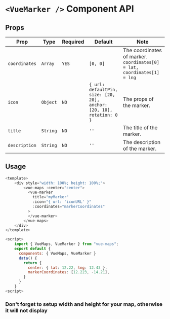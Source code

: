 # `<VueMarker />` Component API

## Props

| Prop | Type | Required | Default | Note |
|---|---|---|---|---|
| `coordinates` | `Array`| `YES` | `[0, 0]` | The coordinates of marker. `coordinates[0] = lat, coordinates[1] = lng`
| `icon` | `Object`| `NO` | `{ url: defaultPin,`<br>`size: [20, 20],`<br>`anchor: [20, 10],`<br>`rotation: 0 }` | The props of the marker.
| `title` | `String`| `NO` | `''` | The title of the marker.
| `description` | `String`| `NO` | `''` | The description of the marker.

## Usage

```js
<template>
    <div style="width: 100%; height: 100%;">
        <vue-maps :center="center">
          <vue-marker
            title="myMarker"
            :icon="{ url: 'iconURL' }"
            :coordinates="markerCoordinates"
          >
          </vue-marker>
        </vue-maps>
    </div>
</template>

<script>
    import { VueMaps, VueMarker } from "vue-maps";
    export default {
      components: { VueMaps, VueMarker }
      data() {
        return {
          center: { lat: 12.22, lng: 12.43 },
          markerCoordinates: [12.223, -14.21],
        }
      }
    }
<script>
```

### Don't forget to setup width and height for your map, otherwise it will not display

